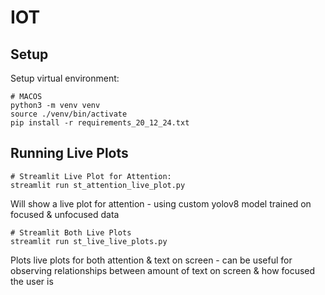 # IOT

## Setup
Setup virtual environment: 

```
# MACOS
python3 -m venv venv
source ./venv/bin/activate
pip install -r requirements_20_12_24.txt
```

## Running Live Plots

```
# Streamlit Live Plot for Attention:
streamlit run st_attention_live_plot.py
```
Will show a live plot for attention - using custom yolov8 model trained on focused & unfocused data 

```
# Streamlit Both Live Plots
streamlit run st_live_live_plots.py
```
Plots live plots for both attention & text on screen - can be useful for observing relationships between amount of text on screen & how focused the user is